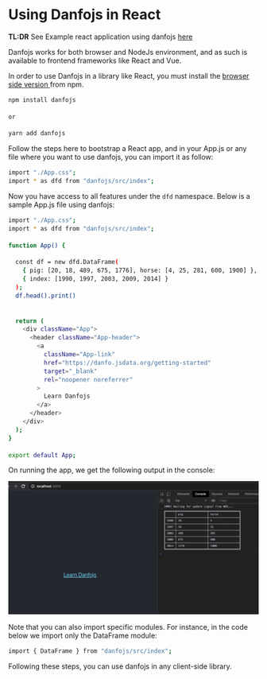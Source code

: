 # Using Danfojs in React

**TL:DR** See Example react application using danfojs [here](https://github.com/opensource9ja/Data-aRT)

Danfojs works for both browser and NodeJs environment, and as such is available to frontend frameworks like React and Vue.&#x20;

In order to use Danfojs in a library like React, you must install the [browser side version ](https://www.npmjs.com/package/danfojs)from npm.&#x20;

```bash
npm install danfojs

or 

yarn add danfojs
```

Follow the steps here to bootstrap a React app, and in your App.js or any file where you want to use danfojs, you can import it as follow:

```bash
import "./App.css";
import * as dfd from "danfojs/src/index";
```

Now you have access to all features under the `dfd` namespace. Below is a sample App.js file using danfojs:

```bash
import "./App.css";
import * as dfd from "danfojs/src/index";

function App() {

  const df = new dfd.DataFrame(
    { pig: [20, 18, 489, 675, 1776], horse: [4, 25, 281, 600, 1900] },
    { index: [1990, 1997, 2003, 2009, 2014] }
  );
  df.head().print()


  return (
    <div className="App">
      <header className="App-header">
        <a
          className="App-link"
          href="https://danfo.jsdata.org/getting-started"
          target="_blank"
          rel="noopener noreferrer"
        >
          Learn Danfojs 
        </a>
      </header>
    </div>
  );
}

export default App;

```

On running the app, we get the following output in the console:

![](<../.gitbook/assets/Screen Shot 2021-02-14 at 7.22.16 PM.png>)

Note that you can also import specific modules. For instance, in the code below we import only the DataFrame module:

```bash
import { DataFrame } from "danfojs/src/index";
```

Following these steps, you can use danfojs in any client-side library.&#x20;
